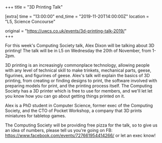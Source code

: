 +++
title = "3D Printing Talk"

[extra]
time = "13:00:00"
end_time = "2019-11-20T14:00:00Z"
location = "L5, Science Concourse"

original = "https://uwcs.co.uk/events/3d-printing-talk-2019/"    
+++

For this week's Computing Society talk, Alex Dixon will be talking about 3D printing\! The talk will be in L5 on Wednesday the 20th of November, from 1-2pm.  

3D printing is an increasingly commonplace technology, allowing people with any level of technical skill to make trinkets, mechanical parts, geese, figurines, and figurines of geese. Alex's talk will explain the basics of 3D printing, from creating or finding designs to print, the software involved with preparing models for print, and the printing process itself. The Computing Society has a 3D printer which is free to use for members, and we'll let let you know how you can go about getting things printed on it.  

Alex is a PhD student in Computer Science, former exec of the Computing Society, and the CTO of Pocket Workshop, a company that 3D prints miniatures for tabletop games.  

The Computing Society will be providing free pizza for the talk, so to give us an idea of numbers, please tell us you're going on FB: <https://www.facebook.com/events/727661954414266/> or let an exec know\!

